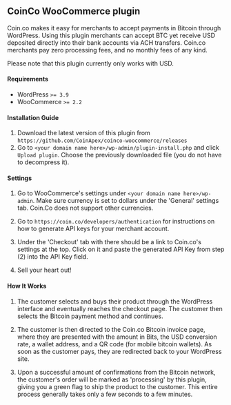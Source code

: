 ## CoinCo WooCommerce plugin

Coin.co makes it easy for merchants to accept payments in Bitcoin through WordPress. Using this plugin merchants can accept BTC yet receive USD deposited directly into their bank accounts via ACH transfers. Coin.co merchants pay zero processing fees, and no monthly fees of any kind. 

Please note that this plugin currently only works with USD.


#### Requirements

* WordPress `>= 3.9`
* WooCommerce `>= 2.2`


#### Installation Guide

1. Download the latest version of this plugin from `https://github.com/CoinApex/coinco-woocommerce/releases`
2. Go to `<your domain name here>/wp-admin/plugin-install.php` and click `Upload plugin`. Choose the previously downloaded file (you do not have to decompress it).

#### Settings

1. Go to WooCommerce's settings under `<your domain name here>/wp-admin`. Make sure currency is set to dollars under the 'General' settings tab. Coin.Co does not support other currencies.

2. Go to `https://coin.co/developers/authentication` for instructions on how to generate API keys for your merchant account.

3. Under the 'Checkout' tab with there should be a link to Coin.co's settings at the top. Click on it and paste the generated API Key from step (2) into the API Key field.

4. Sell your heart out!


#### How It Works
 
1. The customer selects and buys their product through the WordPress interface and eventually reaches the checkout page. The customer then selects the Bitcoin payment method and continues.

2. The customer is then directed to the Coin.co Bitcoin invoice page, where they are presented with the amount in Bits, the USD conversion rate, a wallet address, and a QR code (for mobile bitcoin wallets). As soon as the customer pays, they are redirected back to your WordPress site.

3. Upon a successful amount of confirmations from the Bitcoin network, the customer's order will be marked as 'processing' by this plugin, giving you a green flag to ship the product to the customer. This entire process generally takes only a few seconds to a few minutes.
 
